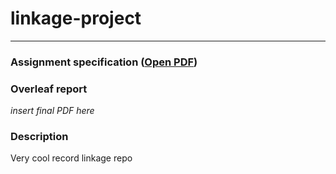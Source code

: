 # linkage-project

---
### Assignment specification ([Open PDF](assignment_specs.pdf))

### Overleaf report  
*insert final PDF here*

### Description  
Very cool record linkage repo
